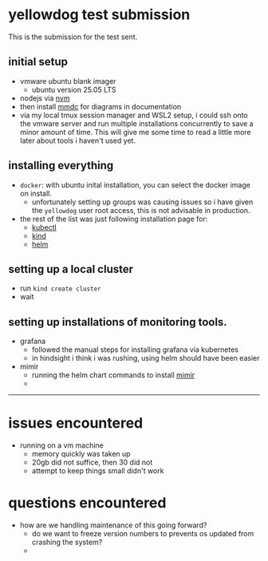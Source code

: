 # yellowdog test submission

This is the submission for the test sent.

## initial setup

- vmware ubuntu blank imager
    - ubuntu version 25.05 LTS
- nodejs via [nvm](https://github.com/nvm-sh/nvm)
- then install [mmdc](https://github.com/mermaid-js/mermaid-cli) for diagrams in documentation
- via my local tmux session manager and WSL2 setup, i could ssh onto the vmware server and run multiple installations concurrently to save a minor amount of time. This will give me some time to read a little more later about tools i haven't used yet.

## installing everything 

- `docker`: with ubuntu inital installation, you can select the docker image on install.
    - unfortunately setting up groups was causing issues so i have given the `yellowdog` user root access, this is not advisable in production.
- the rest of the list was just following installation page for:
    - [kubectl](https://kubectl.docs.kubernetes.io/installation/kubectl/binaries/)
    - [kind](https://kind.sigs.k8s.io/docs/user/quick-start)
    - [helm](https://helm.sh/docs/intro/install/)

## setting up a local cluster

- run `kind create cluster`
- wait

## setting up installations of monitoring tools.

- grafana
    - followed the manual steps for installing grafana via kubernetes
    - in hindsight i think i was rushing, using helm should have been easier
- mimir
    - running the helm chart commands to install [mimir](https://grafana.com/docs/helm-charts/mimir-distributed/latest/get-started-helm-charts/)
    - 

---

# issues encountered 

- running on a vm machine
    - memory quickly was taken up
    - 20gb did not suffice, then 30 did not
    - attempt to keep things small didn't work

# questions encountered

- how are we handling maintenance of this going forward?
    - do we want to freeze version numbers to prevents os updated from crashing the system?
    -

